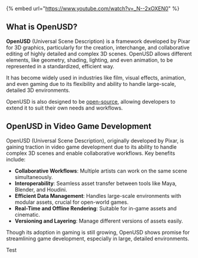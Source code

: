 {% embed url="https://www.youtube.com/watch?v=_N--2xOXEN0" %}

## What is OpenUSD?
**OpenUSD** (Universal Scene Description) is a framework developed by Pixar for 3D graphics, particularly for the creation, interchange, and collaborative editing of highly detailed and complex 3D scenes. OpenUSD allows different elements, like geometry, shading, lighting, and even animation, to be represented in a standardized, efficient way.

It has become widely used in industries like film, visual effects, animation, and even gaming due to its flexibility and ability to handle large-scale, detailed 3D environments.

OpenUSD is also designed to be [open-source](https://github.com/PixarAnimationStudios/OpenUSD), allowing developers to extend it to suit their own needs and workflows.

## OpenUSD in Video Game Development
OpenUSD (Universal Scene Description), originally developed by Pixar, is gaining traction in video game development due to its ability to handle complex 3D scenes and enable collaborative workflows. Key benefits include:

- **Collaborative Workflows**: Multiple artists can work on the same scene simultaneously. 
- **Interoperability**: Seamless asset transfer between tools like Maya, Blender, and Houdini. 
- **Efficient Data Management**: Handles large-scale environments with modular assets, crucial for open-world games. 
- **Real-Time and Offline Rendering**: Suitable for in-game assets and cinematic. 
- **Versioning and Layering**: Manage different versions of assets easily.

Though its adoption in gaming is still growing, OpenUSD shows promise for streamlining game development, especially in large, detailed environments.

Test